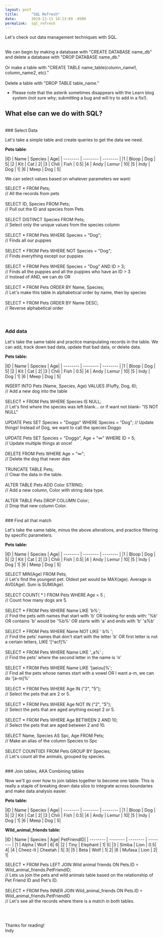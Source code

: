 ```yaml
---
layout: post
title:      "SQL Refresh"
date:       2019-11-11 14:13:09 -0500
permalink:  sql_refresh
---
```




Let's check out data management techniques with SQL. <br><br>


We can begin by making a database with "CREATE DATABASE name_db" and delete a database with "DROP DATABASE name_db." <br><br>Or make a table with "CREATE TABLE name_table(column_name1, column_name2, etc)." <br><br> Delete a table with "DROP TABLE table_name." <br>

- Please note that the asterik sometimes disappears with the Learn blog system (not sure why; submitting a bug and will try to add in a fix!). <br>


## What else can we do with SQL? 

<br>
###  Select Data 

Let's take a simple table and create queries to get the data we need. 
<br>

**Pets table**:<br>


|ID    | Name   |  Species   |  Age|
| -------- | -------- | -------- |
|1    |  Bloop  |    Dog         |    5|
|2    |  Kit         |   Cat          |     2|
|3    |  Chili       |  Fish       |       0.5|
|4   |   Andy     |  Lemur  |       10|
|5  |    Indy       |  Dog     |        1|
|6 |     Meep    |  Dog    |          5|

We can select values based on whatever parameters we want:

SELECT * FROM Pets;<br>
// All the records from pets<br>
<br>
SELECT ID, Species FROM Pets; <br>
// Pull out the ID and species from Pets<br>
<br>
SELECT DISTINCT Species FROM Pets;<br>
// Select only the unique values from the species column<br>
<br>
SELECT *  FROM Pets WHERE Species = "Dog"; <br>
// Finds all our puppies <br>
<br>
SELECT * FROM Pets WHERE NOT Species  = "Dog"; <br>
// Finds everything except our puppies <br>
<br> 
SELECT * FROM Pets WHERE Species = "Dog" AND ID > 3; <br>
// Finds all the puppies and all the puppies who have an ID > 3 <br>
// Instead of AND, we can do OR <br>
<br>
SELECT * FROM Pets ORDER BY Name, Species;<br>
// Let's make this table in alphabetical order by name, then by species<br>
<br>
SELECT * FROM Pets ORDER BY Name DESC;<br>
// Reverse alphabetical order<br>
<br>
<br>
###  Add data

Let's take the same table and practice manipulating records in the table. We can add, track down bad data, update that bad data, or delete data. 


**Pets table:<br>**

|ID    | Name   |  Species   |  Age|
| -------- | -------- | -------- |
|1    |  Bloop    |     Dog      |    5|
|2    |  Kit          |   Cat          |     2|
|3    |  Chili       |  Fish         |       0.5|
|4    |  Andy     |  Lemur     |       10|
|5    |  Indy       |  Dog         |        1|
|6    |  Meep    |  Dog        |      5|



INSERT INTO Pets (Name, Species, Age) VALUES (Fluffy, Dog, 6);<br>
// Add a new dog into the table<br>
<br>
SELECT * FROM Pets WHERE Species IS NULL;<br>
// Let's find where the species was left blank... or if want not blank- "IS NOT NULL"<br>
<br>
UPDATE Pets SET Species = "Doggo" WHERE Species = "Dog";
// Update things! Instead of Dog, we want to call the species Doggo<br>
<br>
UPDATE Pets SET Species = "Doggo", Age = "∞" WHERE ID = 5; <br>
// Update multiple things at once! <br>
<br>
DELETE FROM Pets WHERE Age = "∞"; <br>
// Delete the dog that never dies <br>
<br>
TRUNCATE TABLE Pets; <br>
// Clear the data in the table. <br>
<br>
ALTER TABLE Pets ADD Color STRING; <br>
// Add a new column, Color with string data type. <br>
 <br>
ALTER TABLE Pets DROP COLUMN Color; <br>
// Drop that new column Color. <br>

<br>
###  Find all that match  


Let's take the same table, minus the above alterations, and practice filtering by specific parameters. 

**Pets table:<br>**

|ID    | Name   |  Species   |  Age|
| -------- | -------- | -------- |
|1    |  Bloop    |     Dog      |    5|
|2    |  Kit          |   Cat          |     2|
|3    |  Chili       |  Fish         |       0.5|
|4    |  Andy     |  Lemur     |       10|
|5    |  Indy       |  Dog         |        1|
|6    |  Meep    |  Dog        |      5|


SELECT MIN(Age) FROM Pets; 
<br>
// Let's find the youngest pet. Oldest pet would be MAX(age). Average is AVG(Age). Sum is SUM(Age). <br>
<br>
SELECT COUNT( * ) FROM Pets WHERE Age = 5 ;<br>
// Count how many dogs are 5. <br>
<br>
SELECT * FROM Pets WHERE Name LIKE 'b%'; <br>
// Find the pets with names that start with 'b' OR looking for ends with: '%b' OR contains 'b' would be '%b%' OR starts with 'a' and ends with 'b' 'a%b'<br>
<br>
SELECT * FROM Pets WHERE Name NOT LIKE ' b% '; <br>
// Find the pets' names that don't start with the letter 'b' OR first letter is not a certain letters, LIKE '[^acf]%'<br>
<br>
SELECT * FROM Pets WHERE Name LIKE '_a%' ; <br>
//  Find the pets' where the second letter in the name is 'n' <br>
<br>
SELECT * FROM Pets WHERE Name LIKE '[aeiou]%'; <br>
// Find all the pets whose names start with a vowel OR I want a-m, we can do '[a-m]%' <br>
<br>
SELECT * FROM Pets WHERE Age IN ("2", "5"); <br>
// Select the pets that are 2 or 5. <br>
<br>
SELECT * FROM Pets WHERE Age NOT IN ("2", "5"); <br>
// Select the pets that are aged anything except 2 or 5.<br>
<br>
SELECT * FROM Pets WHERE Age BETWEEN 2 AND 10; <br>
// Select the pets that are aged between 2 and 10.<br>
 <br>
SELECT Name, Species AS Spc, Age FROM Pets; <br>
// Make an alias of the column Species to Spc <br>
<br>
SELECT COUNT(ID) FROM Pets GROUP BY Species; <br>
// Let's count all the animals, grouped by species. <br>

<br>
### Join tables, AKA Combining tables

Now we'll go over how to join tables together to become one table. This is really a staple of breaking down data silos to integrate across boundaries and make data analysis easier. 


**Pets table:<br>**

|ID    | Name   |  Species   |  Age|
| -------- | -------- | -------- |
|1    |  Bloop    |     Dog      |    5|
|2    |  Kit          |   Cat          |     2|
|3    |  Chili       |  Fish         |       0.5|
|4    |  Andy     |  Lemur     |       10|
|5    |  Indy       |  Dog         |        1|
|6    |  Meep    |  Dog        |      5|


**Wild_animal_friends table:<br>**

|ID    | Name   |  Species   |  Age| PetFriendID|
| -------- | -------- | -------- | -------- |
|1    |  Alpha    |     Wolf      |    6| 6|
|2    |  Tiny          |   Elephant          |     1| 5|
|3    |  Simba       |  Lion         |       0.5| 4|
|4    |  Cheez-It     |  Cheetah     |       5| 3|
|5    |  Beta       |  Wolf         |        1| 2|
|6    |  Mufasa    |  Lion        |      2| 1|


SELECT * FROM Pets LEFT JOIN Wild animal friends ON Pets.ID = Wild_animal_friends.PetFriendID; <br>
// Lets us join the pets and wild animals table based on the relationship of Pet Friend ID and Pet's ID. <br>
<br>
SELECT * FROM Pets INNER JOIN Wild_animal_friends ON Pets.ID = Wild_animal_friends.PetFriendID <br>
// Let's see all the records where there is a match in *both* tables. <br>

<br>

<br>Thanks for reading! <br>
Indy<br><br>

